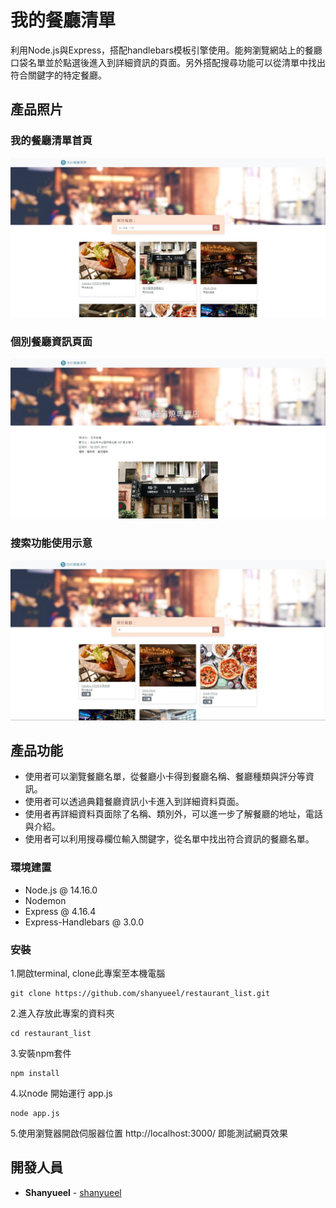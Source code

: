 # 我的餐廳清單

利用Node.js與Express，搭配handlebars模板引擎使用。能夠瀏覽網站上的餐廳口袋名單並於點選後進入到詳細資訊的頁面。另外搭配搜尋功能可以從清單中找出符合關鍵字的特定餐廳。

## 產品照片

### 我的餐廳清單首頁
![image](./img/restaurant_list_index.jpg)

### 個別餐廳資訊頁面
![image](./img/restaurant_list_info.jpg)

### 搜索功能使用示意
![image](./img/restaurant_list_search.jpg)

## 產品功能

* 使用者可以瀏覽餐廳名單，從餐廳小卡得到餐廳名稱、餐廳種類與評分等資訊。
* 使用者可以透過典籍餐廳資訊小卡進入到詳細資料頁面。
* 使用者再詳細資料頁面除了名稱、類別外，可以進一步了解餐廳的地址，電話與介紹。
* 使用者可以利用搜尋欄位輸入關鍵字，從名單中找出符合資訊的餐廳名單。

### 環境建置

* Node.js @ 14.16.0
* Nodemon
* Express @ 4.16.4
* Express-Handlebars @ 3.0.0

### 安裝

1.開啟terminal, clone此專案至本機電腦

```
git clone https://github.com/shanyueel/restaurant_list.git
```

2.進入存放此專案的資料夾

```
cd restaurant_list
```

3.安裝npm套件

```
npm install
```

4.以node 開始運行 app.js

```
node app.js
```

5.使用瀏覽器開啟伺服器位置 http://localhost:3000/ 即能測試網頁效果

## 開發人員

* **Shanyueel** - [shanyueel](https://github.com/shanyueel)
